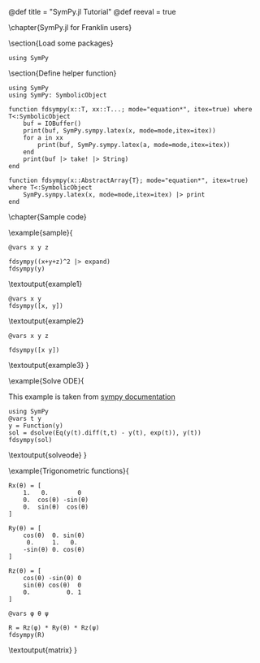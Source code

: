 @def title = "SymPy.jl Tutorial"
@def reeval = true

\chapter{SymPy.jl for Franklin users}

\section{Load some packages}

```julia:load
using SymPy
```

\section{Define helper function}

```julia:definefdsympy
using SymPy
using SymPy: SymbolicObject

function fdsympy(x::T, xx::T...; mode="equation*", itex=true) where T<:SymbolicObject
    buf = IOBuffer()
    print(buf, SymPy.sympy.latex(x, mode=mode,itex=itex))
    for a in xx
        print(buf, SymPy.sympy.latex(a, mode=mode,itex=itex))
    end
    print(buf |> take! |> String)
end

function fdsympy(x::AbstractArray{T}; mode="equation*", itex=true) where T<:SymbolicObject
    SymPy.sympy.latex(x, mode=mode,itex=itex) |> print
end

```

\chapter{Sample code}

\example{sample}{
```julia:example1
@vars x y z

fdsympy((x+y+z)^2 |> expand)
fdsympy(y)
```

\textoutput{example1}

```julia:example2
@vars x y
fdsympy([x, y])
```

\textoutput{example2}

```julia:example3
@vars x y z

fdsympy([x y])
```
\textoutput{example3}
}



\example{Solve ODE}{

This example is taken from [sympy documentation](https://docs.sympy.org/latest/tutorial/intro.html#the-power-of-symbolic-computation)

```julia:solveode
using SymPy
@vars t y
y = Function(y)
sol = dsolve(Eq(y(t).diff(t,t) - y(t), exp(t)), y(t))
fdsympy(sol)
```

\textoutput{solveode}
}

\example{Trigonometric functions}{
```julia:matrix
Rx(θ) = [
    1.   0.        0
    0.  cos(θ) -sin(θ)
    0.  sin(θ)  cos(θ)
]

Ry(θ) = [
    cos(θ)  0. sin(θ)
     0.     1.   0.
    -sin(θ) 0. cos(θ)
]

Rz(θ) = [
    cos(θ) -sin(θ) 0
    sin(θ) cos(θ)  0
    0.          0. 1
]

@vars φ θ ψ

R = Rz(φ) * Ry(θ) * Rz(ψ)
fdsympy(R)
```

\textoutput{matrix}
}
